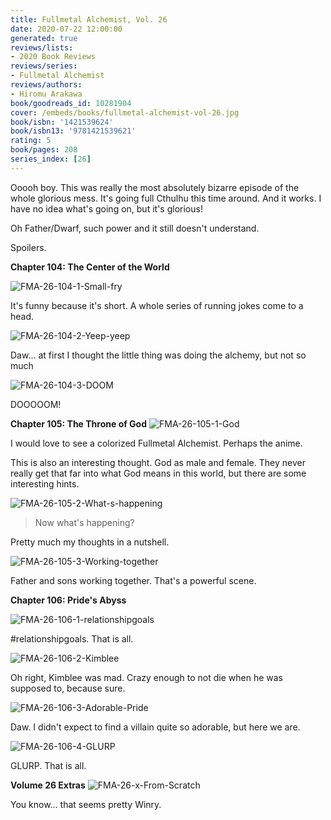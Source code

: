 ```yaml
---
title: Fullmetal Alchemist, Vol. 26
date: 2020-07-22 12:00:00
generated: true
reviews/lists:
- 2020 Book Reviews
reviews/series:
- Fullmetal Alchemist
reviews/authors:
- Hiromu Arakawa
book/goodreads_id: 10281904
cover: /embeds/books/fullmetal-alchemist-vol-26.jpg
book/isbn: '1421539624'
book/isbn13: '9781421539621'
rating: 5
book/pages: 208
series_index: [26]
---
```

Ooooh boy. This was really the most absolutely bizarre episode of the whole glorious mess. It's going full Cthulhu this time around. And it works. I have no idea what's going on, but it's glorious!  

Oh Father/Dwarf, such power and it still doesn't understand.  

<!--more-->

Spoilers.  

 **Chapter 104: The Center of the World**  

![FMA-26-104-1-Small-fry](/embeds/books/attachments/fma-26-104-1-small-fry.png)  

It's funny because it's short. A whole series of running jokes come to a head.  

![FMA-26-104-2-Yeep-yeep](/embeds/books/attachments/fma-26-104-2-yeep-yeep.png)  

Daw... at first I thought the little thing was doing the alchemy, but not so much  

![FMA-26-104-3-DOOM](/embeds/books/attachments/fma-26-104-3-doom.png)  

DOOOOOM!  

 **Chapter 105: The Throne of God**   ![FMA-26-105-1-God](/embeds/books/attachments/fma-26-105-1-god.png)  

I would love to see a colorized Fullmetal Alchemist. Perhaps the anime.  

This is also an interesting thought. God as male and female. They never really get that far into what God means in this world, but there are some interesting hints.  

![FMA-26-105-2-What-s-happening](/embeds/books/attachments/fma-26-105-2-what-s-happening.png)  

> Now what's happening?

Pretty much my thoughts in a nutshell.  

![FMA-26-105-3-Working-together](/embeds/books/attachments/fma-26-105-3-working-together.png)  

Father and sons working together. That's a powerful scene.  

**Chapter 106: Pride's Abyss**  

![FMA-26-106-1-relationshipgoals](/embeds/books/attachments/fma-26-106-1-relationshipgoals.png)  

#relationshipgoals. That is all.  

![FMA-26-106-2-Kimblee](/embeds/books/attachments/fma-26-106-2-kimblee.png)  

Oh right, Kimblee was mad. Crazy enough to not die when he was supposed to, because sure.  

![FMA-26-106-3-Adorable-Pride](/embeds/books/attachments/fma-26-106-3-adorable-pride.png)  

Daw. I didn't expect to find a villain quite so adorable, but here we are.  

![FMA-26-106-4-GLURP](/embeds/books/attachments/fma-26-106-4-glurp.png)  

GLURP. That is all.  

**Volume 26 Extras**   ![FMA-26-x-From-Scratch](/embeds/books/attachments/fma-26-x-from-scratch.png)  

You know... that seems pretty Winry.